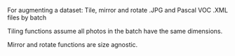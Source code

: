 For augmenting a dataset: Tile, mirror and rotate .JPG and Pascal VOC .XML files by batch

Tiling functions assume all photos in the batch have the same dimensions.

Mirror and rotate functions are size agnostic.
